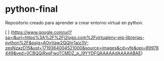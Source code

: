 # python-final
Repositorio creado para aprender a crear entorno virtual en python.

[ ] (https://www.google.com/url?sa=i&url=https%3A%2F%2Fj2logo.com%2Fvirtualenv-pip-librerias-python%2F&psig=AOvVaw2QQhr1aiz3V-zesNzazD15&ust=1719364004521000&source=images&cd=vfe&opi=89978449&ved=0CBQQjRxqFwoTCMDZ_p_I9YYDFQAAAAAdAAAAABAE)
